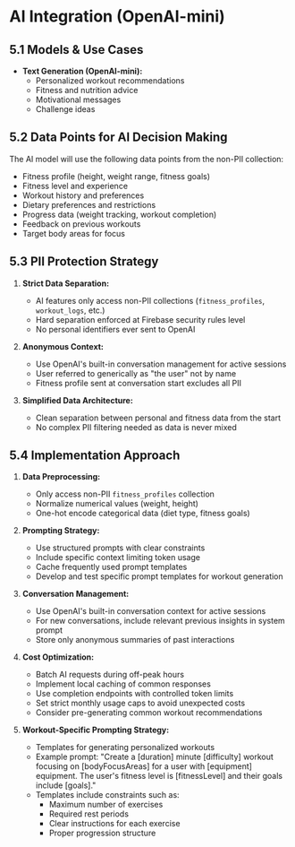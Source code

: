 # AI Integration (OpenAI-mini)

## 5.1 Models & Use Cases
- **Text Generation (OpenAI-mini):**
  - Personalized workout recommendations
  - Fitness and nutrition advice
  - Motivational messages
  - Challenge ideas

## 5.2 Data Points for AI Decision Making
The AI model will use the following data points from the non-PII collection:
- Fitness profile (height, weight range, fitness goals)
- Fitness level and experience
- Workout history and preferences
- Dietary preferences and restrictions
- Progress data (weight tracking, workout completion)
- Feedback on previous workouts
- Target body areas for focus

## 5.3 PII Protection Strategy
1. **Strict Data Separation:**
   - AI features only access non-PII collections (`fitness_profiles`, `workout_logs`, etc.)
   - Hard separation enforced at Firebase security rules level
   - No personal identifiers ever sent to OpenAI

2. **Anonymous Context:**
   - Use OpenAI's built-in conversation management for active sessions
   - User referred to generically as "the user" not by name
   - Fitness profile sent at conversation start excludes all PII

3. **Simplified Data Architecture:**
   - Clean separation between personal and fitness data from the start
   - No complex PII filtering needed as data is never mixed

## 5.4 Implementation Approach
1. **Data Preprocessing:**
   - Only access non-PII `fitness_profiles` collection
   - Normalize numerical values (weight, height)
   - One-hot encode categorical data (diet type, fitness goals)
   
2. **Prompting Strategy:**
   - Use structured prompts with clear constraints
   - Include specific context limiting token usage
   - Cache frequently used prompt templates
   - Develop and test specific prompt templates for workout generation
   
3. **Conversation Management:**
   - Use OpenAI's built-in conversation context for active sessions
   - For new conversations, include relevant previous insights in system prompt
   - Store only anonymous summaries of past interactions

4. **Cost Optimization:**
   - Batch AI requests during off-peak hours
   - Implement local caching of common responses
   - Use completion endpoints with controlled token limits
   - Set strict monthly usage caps to avoid unexpected costs
   - Consider pre-generating common workout recommendations

5. **Workout-Specific Prompting Strategy:**
   - Templates for generating personalized workouts
   - Example prompt: "Create a [duration] minute [difficulty] workout focusing on [bodyFocusAreas] for a user with [equipment] equipment. The user's fitness level is [fitnessLevel] and their goals include [goals]."
   - Templates include constraints such as:
     - Maximum number of exercises
     - Required rest periods
     - Clear instructions for each exercise
     - Proper progression structure